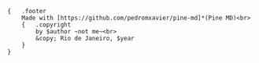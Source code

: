     {   .footer
        Made with [https://github.com/pedromxavier/pine-md]*(Pine MD)<br>
        {   .copyright
            by $author ~not me~<br>
            &copy; Rio de Janeiro, $year
        }
    }